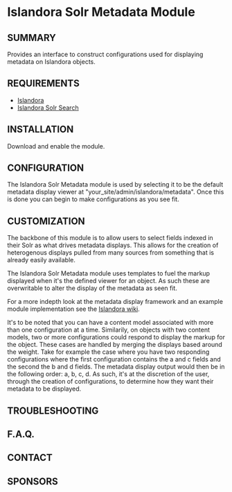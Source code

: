 Islandora Solr Metadata Module
==============================

SUMMARY
-------
Provides an interface to construct configurations used for displaying metadata on Islandora objects.

REQUIREMENTS
------------
- [Islandora](http://github.com/Islandora/islandora)
- [Islandora Solr Search](http://github.com/Islandora/islandora_solr_search)

INSTALLATION
------------
Download and enable the module.

CONFIGURATION
-------------
The Islandora Solr Metadata module is used by selecting it to be the default metadata display viewer at
"your_site/admin/islandora/metadata". Once this is done you can begin to make configurations as you see fit.

CUSTOMIZATION
-------------
The backbone of this module is to allow users to select fields indexed in their Solr as what drives metadata displays. This allows for the creation of heterogenous displays pulled from many sources from something that is already easily available.

The Islandora Solr Metadata module uses templates to fuel the markup displayed when it's the defined viewer
for an object. As such these are overwritable to alter the display of the metadata as seen fit.

For a more indepth look at the metadata display framework and an example module implementation see the [Islandora wiki](http://github.com/Islandora/islandora/wiki/Metadata-Display-Viewers).

It's to be noted that you can have a content model associated with more than one configuration at a time. Similarily, on objects with two content models, two or more configurations could respond to display the markup for the object. These cases are handled by merging the displays based around the weight. Take for example the case where you have two responding configurations where the first configuration contains the a and c fields and the second the b and d fields. The metadata display output would then be in the following order: a, b, c, d. As such, it's at the discretion of the user, through the creation of configurations, to determine how they want their metadata to be displayed.

TROUBLESHOOTING
---------------

F.A.Q.
------

CONTACT
-------

SPONSORS
--------
